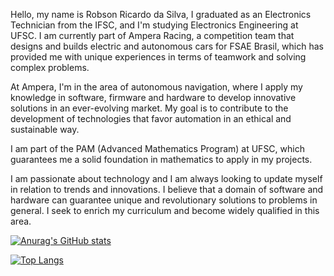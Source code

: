 
Hello, my name is Robson Ricardo da Silva, I graduated as an Electronics Technician from the IFSC, and I'm studying Electronics Engineering at UFSC. I am currently part of Ampera Racing, a competition team that designs and builds electric and autonomous cars for FSAE Brasil, which has provided me with unique experiences in terms of teamwork and solving complex problems.

At Ampera, I'm in the area of ​​autonomous navigation, where I apply my knowledge in software, firmware and hardware to develop innovative solutions in an ever-evolving market. My goal is to contribute to the development of technologies that favor automation in an ethical and sustainable way.

I am part of the PAM (Advanced Mathematics Program) at UFSC, which guarantees me a solid foundation in mathematics to apply in my projects.

I am passionate about technology and I am always looking to update myself in relation to trends and innovations. I believe that a domain of software and hardware can guarantee unique and revolutionary solutions to problems in general. I seek to enrich my curriculum and become widely qualified in this area.

[![Anurag's GitHub stats](https://github-readme-stats.vercel.app/api?username=Robson-RSilva&show_icons=true&theme=transparent&hide_border=true&title_color=5CC6D0&icon_color=5CC6D0&text_color=407E93&hide_title=true&rank_icon=github)](https://github.com/anuraghazra/github-readme-stats)

[![Top Langs](https://github-readme-stats.vercel.app/api/top-langs/?username=Robson-RSilva&theme=transparent&hide_border=true&title_color=5CC6D0&text_color=407E93&hide_title=true&layout=compact)](https://github.com/anuraghazra/github-readme-stats)
